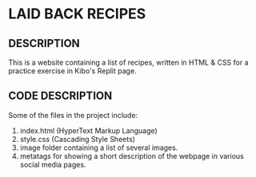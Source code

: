 # LAID BACK RECIPES

## DESCRIPTION
This is a website containing a list of recipes, written in HTML & CSS for a practice exercise in Kibo's Replit page.

## CODE DESCRIPTION
Some of the files in the project include:
1. index.html (HyperText Markup Language)
2. style.css (Cascading Style Sheets)
3. image folder containing a list of several images.
4. metatags for showing a short description of the webpage in various social media pages.

